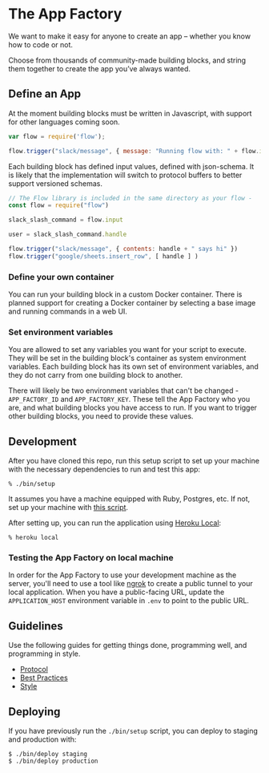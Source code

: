 # The App Factory

We want to make it easy for anyone to create an app –
whether you know how to code or not.

Choose from thousands of community-made building blocks,
and string them together to create the app you’ve always wanted.

## Define an App

At the moment building blocks must be written in Javascript,
with support for other languages coming soon.

```javascript
var flow = require('flow');

flow.trigger("slack/message", { message: "Running flow with: " + flow.input.message })
```

Each building block has defined input values, defined with json-schema.
It is likely that the implementation will switch to protocol buffers
to better support versioned schemas.

```javascript
// The Flow library is included in the same directory as your flow -
const flow = require("flow")

slack_slash_command = flow.input

user = slack_slash_command.handle

flow.trigger("slack/message", { contents: handle + " says hi" })
flow.trigger("google/sheets.insert_row", [ handle ] )
```

### Define your own container

You can run your building block in a custom Docker container.
There is planned support for creating a Docker container
by selecting a base image and running commands in a web UI.

### Set environment variables

You are allowed to set any variables you want for your script to execute.
They will be set in the building block's container
as system environment variables.
Each building block has its own set of environment variables,
and they do not carry from one building block to another.

There will likely be two environment variables that can't be changed -
`APP_FACTORY_ID` and `APP_FACTORY_KEY`.
These tell the App Factory who you are,
and what building blocks you have access to run.
If you want to trigger other building blocks,
you need to provide these values.

## Development

After you have cloned this repo,
run this setup script to set up your machine
with the necessary dependencies to run and test this app:

    % ./bin/setup

It assumes you have a machine equipped with Ruby, Postgres, etc.
If not, set up your machine with [this script].

[this script]: https://github.com/thoughtbot/laptop

After setting up, you can run the application using [Heroku Local]:

    % heroku local

[Heroku Local]: https://devcenter.heroku.com/articles/heroku-local

### Testing the App Factory on local machine

In order for the App Factory to use your development machine as the server,
you'll need to use a tool like [ngrok](https://ngrok.com/)
to create a public tunnel to your local application.
When you have a public-facing URL,
update the `APPLICATION_HOST` environment variable in `.env`
to point to the public URL.

## Guidelines

Use the following guides for getting things done, programming well, and
programming in style.

* [Protocol](http://github.com/thoughtbot/guides/blob/master/protocol)
* [Best Practices](http://github.com/thoughtbot/guides/blob/master/best-practices)
* [Style](http://github.com/thoughtbot/guides/blob/master/style)

## Deploying

If you have previously run the `./bin/setup` script,
you can deploy to staging and production with:

    $ ./bin/deploy staging
    $ ./bin/deploy production
